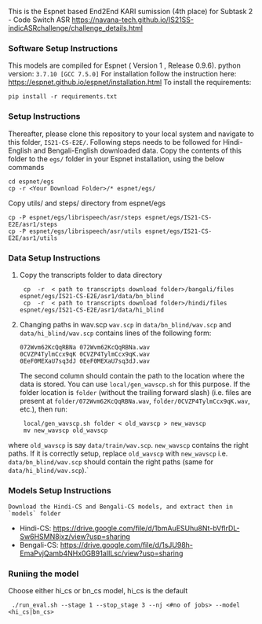 This is the Espnet based End2End KARI sumission (4th place) for Subtask 2 - Code Switch ASR https://navana-tech.github.io/IS21SS-indicASRchallenge/challenge_details.html

### Software Setup Instructions
This models are compiled for Espnet ( Version 1 , Release 0.9.6). 
python version: `3.7.10 [GCC 7.5.0]`
For installation follow the instruction here: https://espnet.github.io/espnet/installation.html
To install the requirements:

`pip install -r requirements.txt`


### Setup Instructions
Thereafter, please clone this repository to your local system and navigate to this folder, `IS21-CS-E2E/`. Following steps needs to be followed for Hindi-English and Bengali-English downloaded data.  Copy the contents of this folder to the `egs/` folder in your Espnet installation, using the below commands 

    cd espnet/egs
    cp -r <Your Download Folder>/* espnet/egs/
    
Copy utils/ and steps/ directory from espnet/egs  

    cp -P espnet/egs/librispeech/asr/steps espnet/egs/IS21-CS-E2E/asr1/steps 
    cp -P espnet/egs/librispeech/asr/utils espnet/egs/IS21-CS-E2E/asr1/utils 

    
### Data Setup Instructions
1. Copy the transcripts folder to data directory 

	    cp  -r  < path to transcripts download folder>/bangali/files  espnet/egs/IS21-CS-E2E/asr1/data/bn_blind
	    cp  -r  < path to transcripts download folder>/hindi/files  espnet/egs/IS21-CS-E2E/asr1/data/hi_blind

2. Changing paths in wav.scp
`wav.scp`  in  `data/bn_blind/wav.scp`  and  `data/hi_blind/wav.scp`  contains lines of the following form:

    ```
    072Wvm62KcQqRBNa 072Wvm62KcQqRBNa.wav
    0CVZP4TylmCcx9qK 0CVZP4TylmCcx9qK.wav
    0EeF0MEXaU7sq3dJ 0EeF0MEXaU7sq3dJ.wav
    ```
    The second column should contain the path to the location where the data is stored. You can use  `local/gen_wavscp.sh`  for this purpose. If the folder location is  `folder`  (without the trailing forward slash) (i.e. files are present at  `folder/072Wvm62KcQqRBNa.wav`,  `folder/0CVZP4TylmCcx9qK.wav`, etc.), then run:

	    local/gen_wavscp.sh folder < old_wavscp > new_wavscp
        mv new_wavscp old_wavscp

where  `old_wavscp`  is say  `data/train/wav.scp`.  `new_wavscp`  contains the right paths. If it is correctly setup, replace `old_wavscp` with `new_wavscp`  i.e.  `data/bn_blind/wav.scp`  should contain the right paths (same for  `data/hi_blind/wav.scp`).`


### Models Setup Instructions

	Download the Hindi-CS and Bengali-CS models, and extract then in `models` folder

- Hindi-CS: https://drive.google.com/file/d/1bmAuESUhu8Nt-bVflrDL-Sw6HSMN8jxz/view?usp=sharing
- Bengali-CS: https://drive.google.com/file/d/1sJU98h-EmaPvjQamb4NHx0GB91aIILsc/view?usp=sharing


### Runiing the model

Choose either hi_cs or bn_cs model, hi_cs is the default

     ./run_eval.sh --stage 1 --stop_stage 3 --nj <#no of jobs> --model <hi_cs|bn_cs>
